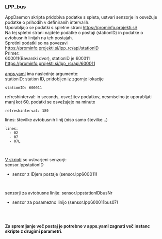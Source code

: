 ### LPP_bus

AppDaemon skripta pridobiva podatke s spleta, ustvari senzorje in osvežuje podatke o prihodih 
v definiranih intervalih.\
Uporabljajo se podatki s spletne strani https://prominfo.projekti.si/ \
Na tej spletni strani najdete podatke o postaji (stationID) in podatke o avtobusnih linijah na teh postajah.\
Sprotini podatki so na povezavi https://prominfo.projekti.si/lpp_rc/api/stationID \
Primer: \
600011(Bavarski dvor), stationID je 600011\
https://prominfo.projekti.si/lpp_rc/api/600011 \
<br>
[apps.yaml](apps.yaml) ima naslednje argumente: \
stationID: station ID, pridobljen iz zgornje lokacije
```
stationID: 600011
```
refreshinterval: in seconds, osvežitev podatkov, nesmiselno je uporabljati manj kot 60, podatki se osvežujejo na minuto
```
refreshinterval: 180 
```
lines:  številke avtobusnih linij (niso samo številke...) 
```
lines:
  - 02
  - 07
  - 07L
```
<br> 

[V skripti](LPP_bus.py) so ustvarjeni senzorji: \
sensor.lppstationID
 - senzor z IDjem postaje (sensor.lpp600011) 
<br> 

senzorji za avtobusne linije:
sensor.lppstationIDbusNr
 - senzor za posamezno linijo (sensor.lpp600011bus07) 

 
<br> 
<br> 

 **Za spremljanje več postaj je potrebno v apps.yaml zagnati več instanc skripte z drugimi parametri.**
